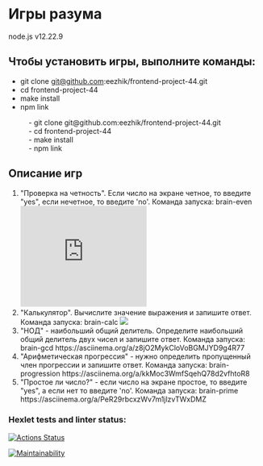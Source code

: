 <h1> Игры разума</h1>
node.js v12.22.9

<h2>Чтобы установить игры, выполните команды:</h2>

- git clone git@github.com:eezhik/frontend-project-44.git <br>
- cd frontend-project-44<br>
- make install<br>
- npm link<br>


<dl>
<dd>- git clone git@github.com:eezhik/frontend-project-44.git </dd>
<dd>- cd frontend-project-44</dd>
<dd>- make install</dd>
<dd>- npm link</dd>
<dl>
<h2>Описание игр </h2>
<ol start ='1'>
<li> "Проверка на четность". Если число на экране четное, то введите "yes", если нечетное, то введите 'no'.
Команда запуска: brain-even
<embed type="video/webm"
       src="https://asciinema.org/a/ZQBwwIW0I6EHHqtI225Y1qTkM"
       width="250"
       height="200">
<li>"Калькулятор". Вычислите значение выражения и запишите ответ.
Команда запуска: brain-calc
<a href="https://asciinema.org/a/fXtmnr1OpaebApVAzX57Jsybw" target="_blank"><img src="https://asciinema.org/a/fXtmnr1OpaebApVAzX57Jsybw.svg" /></a></li>
<li>"НОД" - наибольший общий делитель. Определите наибольший общий делитель двух чисел и запишите ответ.
Команда запуска: brain-gcd 
https://asciinema.org/a/z8jO2MykCloVoBGMJYD9g4R77 </li>
<li>"Арифметическая прогрессия" - нужно определить пропущенный член прогрессии и запишите ответ.
Команда запуска: brain-progression 
https://asciinema.org/a/kkMoc3WmfSqehQ78d2vfhtoR8 </li>
<li>"Простое ли число?" - если число на экране простое, то введите "yes", а если нет то введите 'no'.
Команда запуска: brain-prime
https://asciinema.org/a/PeR29rbcxzWv7m1jlzvTWxDMZ </li>
</ol>

### Hexlet tests and linter status:
[![Actions Status](https://github.com/eezhik/frontend-project-44/workflows/hexlet-check/badge.svg)](https://github.com/eezhik/frontend-project-44/actions)

[![Maintainability](https://api.codeclimate.com/v1/badges/eaba502a13ff59bedfdf/maintainability)](https://codeclimate.com/github/eezhik/frontend-project-44/maintainability)

